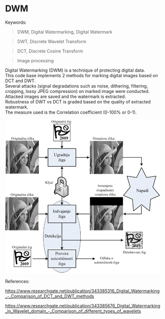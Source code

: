 # DWM

Keywords:

> DWM,	Digital Watermarking, Digital Watermark

> DWT,	Discrete Wavelet Transform

> DCT,	Discrete Cosine Transform

> Image processing

Digital Watermarking (DWM) is a technique of protecting digital data.  
This code base implements 2 methods for marking digital images based on DCT and DWT.  
Several attacks (signal degradations such as noise, dithering, filtering, cropping, lossy JPEG compression) on marked image were conducted.  
Attacked images are saved and the watermark is extracted.  
Robustness of DWT vs DCT is graded based on the quality of extracted watermark.  
The measure used is the Correlation coefficient (0-100% or 0-1).  

![](https://github.com/etfovac/watermark/blob/master/2020-08-02_230949.png)

References:

https://www.researchgate.net/publication/343385316_Digital_Watermarking_-_Comparison_of_DCT_and_DWT_methods

https://www.researchgate.net/publication/343385676_Digital_Watermarking_in_Wavelet_domain_-_Comparison_of_different_types_of_wavelets
